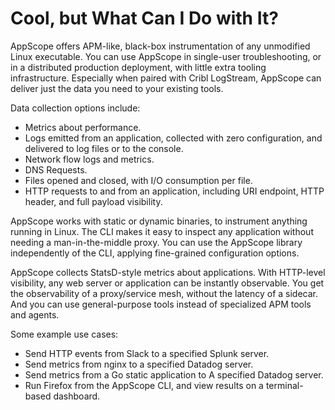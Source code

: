# Cool, but What Can I Do with It?

AppScope offers APM-like, black-box instrumentation of any unmodified Linux executable. You can use AppScope in single-user troubleshooting, or in a distributed production deployment, with little extra tooling infrastructure. Especially when paired with Cribl LogStream, AppScope can deliver just the data you need to your existing tools.

Data collection options include:

*   Metrics about performance. 
*   Logs emitted from an application, collected with zero configuration, and delivered to log files or to the console. 
*   Network flow logs and metrics. 
*   DNS Requests. 
*   Files opened and closed, with I/O consumption per file. 
*   HTTP requests to and from an application, including URI endpoint, HTTP header, and full payload visibility.

AppScope works with static or dynamic binaries, to instrument anything running in Linux. The CLI makes it easy to inspect any application without needing a man-in-the-middle proxy. You can use the AppScope library independently of the CLI, applying fine-grained configuration options.

AppScope collects StatsD-style metrics about applications. With HTTP-level visibility, any web server or application can be instantly observable. You get the observability of a proxy/service mesh, without the latency of a sidecar. And you can use general-purpose tools instead of specialized APM tools and agents. 

Some example use cases:

*   Send HTTP events from Slack to a specified Splunk server.
*   Send metrics from nginx to a specified Datadog server.
*   Send metrics from a Go static application to A specified Datadog server.
*   Run Firefox from the AppScope CLI, and view results on a terminal-based dashboard.
